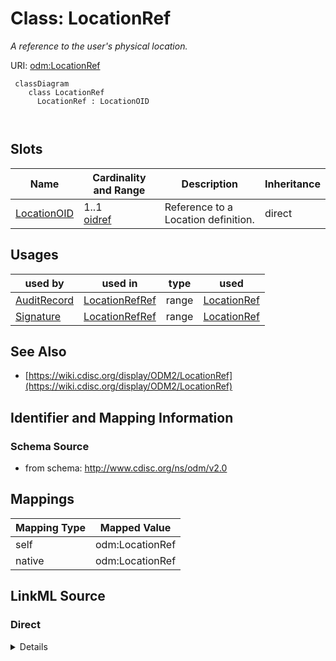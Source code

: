 # Class: LocationRef


_A reference to the user's physical location._





URI: [odm:LocationRef](http://www.cdisc.org/ns/odm/v2.0/LocationRef)



```mermaid
 classDiagram
    class LocationRef
      LocationRef : LocationOID
        
      
```




<!-- no inheritance hierarchy -->


## Slots

| Name | Cardinality and Range | Description | Inheritance |
| ---  | --- | --- | --- |
| [LocationOID](LocationOID.md) | 1..1 <br/> [oidref](oidref.md) | Reference to a Location definition. | direct |





## Usages

| used by | used in | type | used |
| ---  | --- | --- | --- |
| [AuditRecord](AuditRecord.md) | [LocationRefRef](LocationRefRef.md) | range | [LocationRef](LocationRef.md) |
| [Signature](Signature.md) | [LocationRefRef](LocationRefRef.md) | range | [LocationRef](LocationRef.md) |






## See Also

* [https://wiki.cdisc.org/display/ODM2/LocationRef](https://wiki.cdisc.org/display/ODM2/LocationRef)

## Identifier and Mapping Information







### Schema Source


* from schema: http://www.cdisc.org/ns/odm/v2.0





## Mappings

| Mapping Type | Mapped Value |
| ---  | ---  |
| self | odm:LocationRef |
| native | odm:LocationRef |





## LinkML Source

<!-- TODO: investigate https://stackoverflow.com/questions/37606292/how-to-create-tabbed-code-blocks-in-mkdocs-or-sphinx -->

### Direct

<details>
```yaml
name: LocationRef
description: A reference to the user's physical location.
from_schema: http://www.cdisc.org/ns/odm/v2.0
see_also:
- https://wiki.cdisc.org/display/ODM2/LocationRef
slots:
- LocationOID
slot_usage:
  LocationOID:
    name: LocationOID
    description: Reference to a Location definition.
    comments:
    - 'Required

      range:oidref

      Must match the OID for an AdminData/Location element and the LocationOID for
      the UserRef element contained within the AuditRecord or Signature.'
    domain_of:
    - User
    - Organization
    - SiteRef
    - LocationRef
    range: oidref
    required: true
class_uri: odm:LocationRef

```
</details>

### Induced

<details>
```yaml
name: LocationRef
description: A reference to the user's physical location.
from_schema: http://www.cdisc.org/ns/odm/v2.0
see_also:
- https://wiki.cdisc.org/display/ODM2/LocationRef
slot_usage:
  LocationOID:
    name: LocationOID
    description: Reference to a Location definition.
    comments:
    - 'Required

      range:oidref

      Must match the OID for an AdminData/Location element and the LocationOID for
      the UserRef element contained within the AuditRecord or Signature.'
    domain_of:
    - User
    - Organization
    - SiteRef
    - LocationRef
    range: oidref
    required: true
attributes:
  LocationOID:
    name: LocationOID
    description: Reference to a Location definition.
    comments:
    - 'Required

      range:oidref

      Must match the OID for an AdminData/Location element and the LocationOID for
      the UserRef element contained within the AuditRecord or Signature.'
    from_schema: http://www.cdisc.org/ns/odm/v2.0
    rank: 1000
    alias: LocationOID
    owner: LocationRef
    domain_of:
    - User
    - Organization
    - SiteRef
    - LocationRef
    range: oidref
    required: true
class_uri: odm:LocationRef

```
</details>